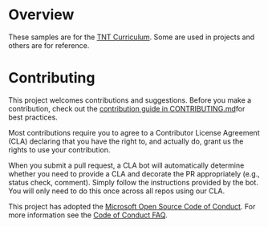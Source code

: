 # Overview
 
These samples are for the [TNT Curriculum](https://github.com/tnt-summer-academy/Curriculum). Some are used in projects and others are for reference.

# Contributing

This project welcomes contributions and suggestions. Before you make a contribution, check out the [contribution guide in CONTRIBUTING.md](https://github.com/tnt-summer-academy/Samples/blob/main/CONTRIBUTING.md)for best practices.

Most contributions require you to agree to a Contributor License Agreement (CLA) declaring that you have the right to, and actually do, grant us
the rights to use your contribution.

When you submit a pull request, a CLA bot will automatically determine whether you need to provide
a CLA and decorate the PR appropriately (e.g., status check, comment). Simply follow the instructions
provided by the bot. You will only need to do this once across all repos using our CLA.

This project has adopted the [Microsoft Open Source Code of Conduct](https://opensource.microsoft.com/codeofconduct/).
For more information see the [Code of Conduct FAQ](https://opensource.microsoft.com/codeofconduct/faq/).

